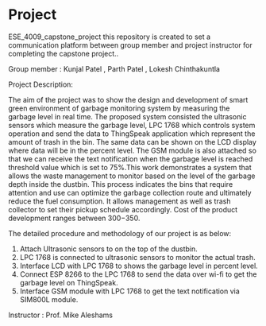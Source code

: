 # Project
ESE_4009_capstone_project
this repository is created to set a communication platform between group member and project instructor for completing the capstone project..

Group member : Kunjal Patel , Parth Patel , Lokesh Chinthakuntla

Project Description: 

The aim of the project was to show the design and development of smart green environment of garbage monitoring system by measuring the garbage level in real time. The proposed system consisted the ultrasonic sensors which measure the garbage level, LPC 1768 which controls system operation and send the data to ThingSpeak application which represent the amount of trash in the bin. The same data can be shown on the LCD display where data will be in the percent level. The GSM module is also attached so that we can receive the text notification when the garbage level is reached threshold value which is set to 75%.This work demonstrates a system that allows the waste management to monitor based on the level of the garbage depth inside the dustbin. This process indicates the bins that require attention and use can optimize the garbage collection route and ultimately reduce the fuel consumption. It allows management as well as trash collector to set their pickup schedule accordingly. Cost of the product development ranges between $300-$350.

The detailed procedure and methodology of our project is as below:

1.	Attach Ultrasonic sensors to on the top of the dustbin.
2.	LPC 1768 is connected to ultrasonic sensors to monitor the actual trash.
3.	Interface LCD with LPC 1768 to shows the garbage level in percent level.
4.	Connect ESP 8266 to the LPC 1768 to send the data over wi-fi to get the garbage level on ThingSpeak.
5.	Interface GSM module with LPC 1768 to get the text notification via SIM800L module.



Instructor   : Prof. Mike Aleshams 



